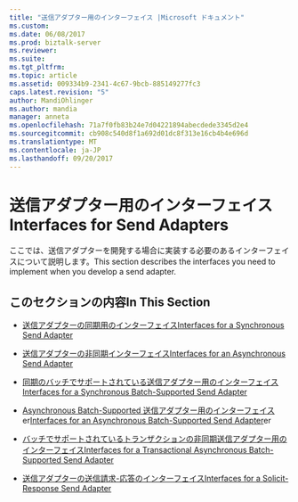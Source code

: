 ```yaml
---
title: "送信アダプター用のインターフェイス |Microsoft ドキュメント"
ms.custom: 
ms.date: 06/08/2017
ms.prod: biztalk-server
ms.reviewer: 
ms.suite: 
ms.tgt_pltfrm: 
ms.topic: article
ms.assetid: 009334b9-2341-4c67-9bcb-885149277fc3
caps.latest.revision: "5"
author: MandiOhlinger
ms.author: mandia
manager: anneta
ms.openlocfilehash: 71a7f0fb83b24e7d04221894abecdede3345d2e4
ms.sourcegitcommit: cb908c540d8f1a692d01dc8f313e16cb4b4e696d
ms.translationtype: MT
ms.contentlocale: ja-JP
ms.lasthandoff: 09/20/2017
---
```

# <a name="interfaces-for-send-adapters"></a><span data-ttu-id="3b297-102">送信アダプター用のインターフェイス</span><span class="sxs-lookup"><span data-stu-id="3b297-102">Interfaces for Send Adapters</span></span>
<span data-ttu-id="3b297-103">ここでは、送信アダプターを開発する場合に実装する必要のあるインターフェイスについて説明します。</span><span class="sxs-lookup"><span data-stu-id="3b297-103">This section describes the interfaces you need to implement when you develop a send adapter.</span></span>  
  
## <a name="in-this-section"></a><span data-ttu-id="3b297-104">このセクションの内容</span><span class="sxs-lookup"><span data-stu-id="3b297-104">In This Section</span></span>  
  
-   [<span data-ttu-id="3b297-105">送信アダプターの同期用のインターフェイス</span><span class="sxs-lookup"><span data-stu-id="3b297-105">Interfaces for a Synchronous Send Adapter</span></span>](../core/interfaces-for-a-synchronous-send-adapter.md)  
  
-   [<span data-ttu-id="3b297-106">送信アダプターの非同期インターフェイス</span><span class="sxs-lookup"><span data-stu-id="3b297-106">Interfaces for an Asynchronous Send Adapter</span></span>](../core/interfaces-for-an-asynchronous-send-adapter.md)  
  
-   [<span data-ttu-id="3b297-107">同期のバッチでサポートされている送信アダプター用のインターフェイス</span><span class="sxs-lookup"><span data-stu-id="3b297-107">Interfaces for a Synchronous Batch-Supported Send Adapter</span></span>](../core/interfaces-for-a-synchronous-batch-supported-send-adapter.md)  
  
-   <span data-ttu-id="3b297-108">[Asynchronous Batch-Supported 送信アダプター用のインターフェイス](../core/interfaces-for-an-asynchronous-batch-supported-send-adapter.md)er</span><span class="sxs-lookup"><span data-stu-id="3b297-108">[Interfaces for an Asynchronous Batch-Supported Send Adapter](../core/interfaces-for-an-asynchronous-batch-supported-send-adapter.md)er</span></span>  
  
-   [<span data-ttu-id="3b297-109">バッチでサポートされているトランザクションの非同期送信アダプター用のインターフェイス</span><span class="sxs-lookup"><span data-stu-id="3b297-109">Interfaces for a Transactional Asynchronous Batch-Supported Send Adapter</span></span>](../core/interfaces-for-a-transactional-asynchronous-batch-supported-send-adapter.md)  
  
-   [<span data-ttu-id="3b297-110">送信アダプターの送信請求-応答のインターフェイス</span><span class="sxs-lookup"><span data-stu-id="3b297-110">Interfaces for a Solicit-Response Send Adapter</span></span>](../core/interfaces-for-a-solicit-response-send-adapter.md)
